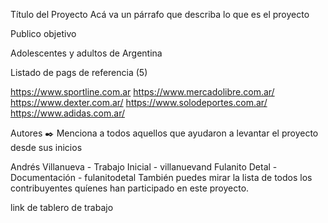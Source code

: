 Título del Proyecto Acá va un párrafo que describa lo que es el proyecto

Publico objetivo 

Adolescentes y adultos de Argentina


Listado de pags de referencia (5)

https://www.sportline.com.ar
https://www.mercadolibre.com.ar/
https://www.dexter.com.ar/
https://www.solodeportes.com.ar/
https://www.adidas.com.ar/


Autores ✒️ Menciona a todos aquellos que ayudaron a levantar el proyecto desde sus inicios

Andrés Villanueva - Trabajo Inicial - villanuevand Fulanito Detal - Documentación - fulanitodetal También puedes mirar la lista de todos los contribuyentes quíenes han participado en este proyecto.

link de tablero de trabajo
